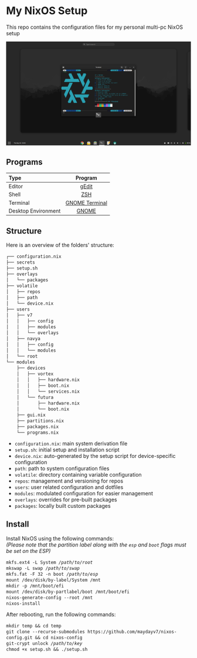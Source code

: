 # My NixOS Setup
This repo contains the configuration files for my personal multi-pc NixOS setup

![desktop](./src/desktop.png)

## Programs
| Type                | Program                     |
| :------------------ | :-------------------------: |
| Editor              | [gEdit](https://neovim.io/) |
| Shell               | [ZSH](https://www.zsh.org/) |
| Terminal            | [GNOME Terminal](https://gitlab.gnome.org/GNOME/gnome-terminal) |
| Desktop Environment | [GNOME](https://www.gnome.org/) |

## Structure

Here is an overview of the folders' structure:

```
┌── configuration.nix
├── secrets
├── setup.sh
├── overlays
│   └── packages
├── volatile
│   ├── repos
│   ├── path
│   └── device.nix
├── users
│   ├── v7
│   │   ├── config
│   │   ├── modules
│   │   └── overlays
│   ├── navya
│   │   ├── config
│   │   └── modules
│   └── root
└── modules
    ├── devices
    │   ├── vortex
    │   │   ├── hardware.nix
    │   │   ├── boot.nix
    │   │   └── services.nix
    │   └── futura
    │       ├── hardware.nix
    │       └── boot.nix
    ├── gui.nix
    ├── partitions.nix
    ├── packages.nix
    └── programs.nix
```

- `configuration.nix`: main system derivation file
- `setup.sh`: initial setup and installation script
- `device.nix`: auto-generated by the setup script for device-specific configuration
- `path`: path to system configuration files
- `volatile`: directory containing variable configuration
- `repos`: management and versioning for repos
- `users`: user related configuration and dotfiles
- `modules`: modulated configuration for easier management
- `overlays`: overrides for pre-built packages
- `packages`: locally built custom packages

## Install
Install NixOS using the following commands:  
*(Please note that the partition label along with the `esp` and `boot` flags must be set on the ESP)*
<pre><code>mkfs.ext4 -L System <i>/path/to/root</i>
mkswap -L swap <i>/path/to/swap</i>
mkfs.fat -F 32 -n boot <i>/path/to/esp</i>
mount /dev/disk/by-label/System /mnt
mkdir -p /mnt/boot/efi
mount /dev/disk/by-partlabel/boot /mnt/boot/efi
nixos-generate-config --root /mnt
nixos-install
</code></pre>

After rebooting, run the following commands:
<pre><code>mkdir temp && cd temp
git clone --recurse-submodules https://github.com/maydayv7/nixos-config.git && cd nixos-config
git-crypt unlock <i>/path/to/key</i>
chmod +x setup.sh && ./setup.sh
</code></pre>
